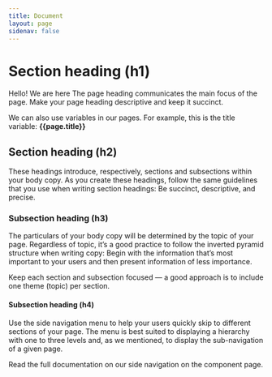 ```yaml
---
title: Document
layout: page
sidenav: false
---
```


# Section heading (h1)
Hello! We are here
The page heading communicates the main focus of the page. Make your page heading descriptive and keep it succinct.

We can also use variables in our pages. For example, this is the title variable: **{{page.title}}**

## Section heading (h2)

These headings introduce, respectively, sections and subsections within your body copy. As you create these headings, follow the same guidelines that you use when writing section headings: Be succinct, descriptive, and precise.

### Subsection heading (h3)

The particulars of your body copy will be determined by the topic of your page. Regardless of topic, it’s a good practice to follow the inverted pyramid structure when writing copy: Begin with the information that’s most important to your users and then present information of less importance.

Keep each section and subsection focused — a good approach is to include one theme (topic) per section.

#### Subsection heading (h4)

Use the side navigation menu to help your users quickly skip to different sections of your page. The menu is best suited to displaying a hierarchy with one to three levels and, as we mentioned, to display the sub-navigation of a given page.

Read the full documentation on our side navigation on the component page.
